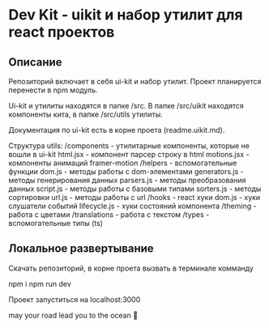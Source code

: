 # Dev Kit - uikit и набор утилит для react проектов

## Описание

Репозиторий включает в себя ui-kit и набор утилит. Проект планируется перенести в npm модуль.

Ui-kit и утилиты находятся в папке /src. В папке /src/uikit находятся компоненты кита, в папке /src/utils утилиты.

Документация по ui-kit есть в корне проета (readme.uikit.md).

Структура utils:
/components - утилитарные компоненты, которые не вошли в ui-kit
  html.jsx - компонент парсер строку в html
  motions.jsx - компоненты анимаций framer-motion
/helpers - вспомогательные функции
  dom.js - методы работы с dom-элементами
  generators.js - методы генерирования данных
  parsers.js - методы преобразования данных
  script.js - методы работы с базовыми типами
  sorters.js - методы сортировки
  url.js - методы работы с url
/hooks - react хуки
  dom.js - хуки слушатели событий
  lifecycle.js - хуки состояний компонента
/theming - работа с цветами
/translations - работа с текстом
/types - вспомогательные типы (ts)

## Локальное развертывание

Скачать репозиторий, в корне проета вызвать в терминале комманду

npm i
npm run dev

Проект запуститься на localhost:3000

may your road lead you to the ocean 🐢
